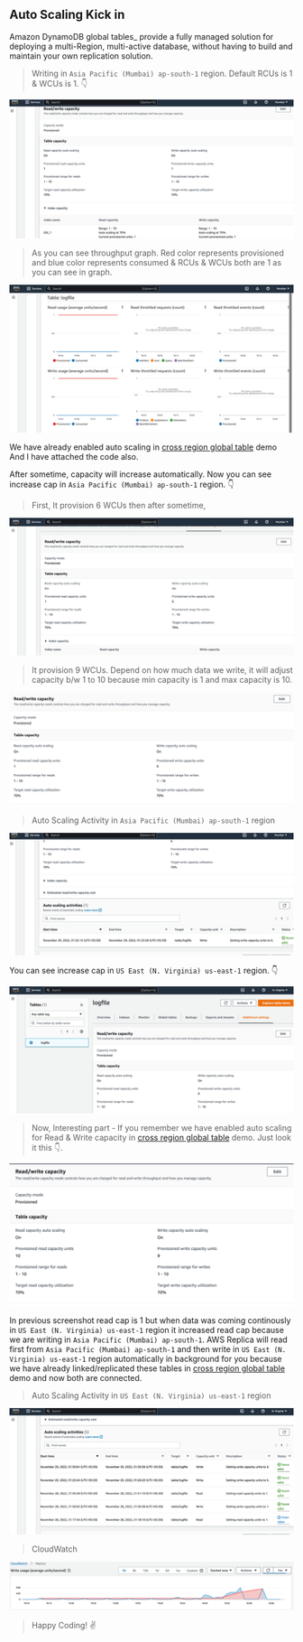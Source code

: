 ## Auto Scaling Kick in
Amazon DynamoDB global tables_ provide a fully managed solution for deploying a multi-Region, multi-active database, without having to build and maintain your own replication solution.
> Writing in `Asia Pacific (Mumbai) ap-south-1` region. Default RCUs is 1 & WCUs is 1. :point_down:

![capcity info](./assets/capacitysetting.png)

> As you can see throughput graph. Red color represents provisioned and blue color represents consumed & RCUs & WCUs both are 1 as you can see in graph.

![throughput](./assets/throughput.png)

We have already enabled auto scaling in [cross region global table](https://github.com/varunajmera0/AWS/tree/main/DynamoDB/CrossRegionGlobalTable) demo And I have attached the code also.

After sometime, capacity will increase automatically.
Now you can see increase cap in `Asia Pacific (Mumbai) ap-south-1` region.  :point_down:

> First, It provision 6 WCUs then after sometime,

![increase cap in mumbai](./assets/increased_cap.png)

> It provision 9 WCUs. Depend on how much data we write, it will adjust capacity b/w 1 to 10 because min capacity is 1 and max capacity is 10.

![increase cap in mumbai](./assets/spikecap.png)

> Auto Scaling Activity in `Asia Pacific (Mumbai) ap-south-1` region

![auto scaling activity in mumbai](./assets/autoscaleactivity.png)

You can see increase cap in `US East (N. Virginia) us-east-1` region.  :point_down:

![increase cap in virginia](./assets/capincreasedotherregion.png)

> Now, Interesting part -  If you remember we have enabled auto scaling for Read & Write capacity in [cross region global table](https://github.com/varunajmera0/AWS/tree/main/DynamoDB/CrossRegionGlobalTable) demo. Just look it this :point_down:.

![increase cap in virginia](./assets/otherregionreadcap.png)

In previous screenshot read cap is 1 but when data was coming continously in `US East (N. Virginia) us-east-1` region it increased read cap because we are writing in `Asia Pacific (Mumbai) ap-south-1`. AWS Replica will read first from `Asia Pacific (Mumbai) ap-south-1` and then write in `US East (N. Virginia) us-east-1` region automatically in background for you because we have already linked/replicated these tables in [cross region global table](https://github.com/varunajmera0/AWS/tree/main/DynamoDB/CrossRegionGlobalTable) demo and now both are connected.

> Auto Scaling Activity in `US East (N. Virginia) us-east-1` region

![auto scaling activity in virginia](./assets/otherregionautoscaleactivity.png)

> CloudWatch

![auto scaling activity in cloudwatch mumbai](./assets/cloudwatch_mumbai.png)

> Happy Coding! :v: